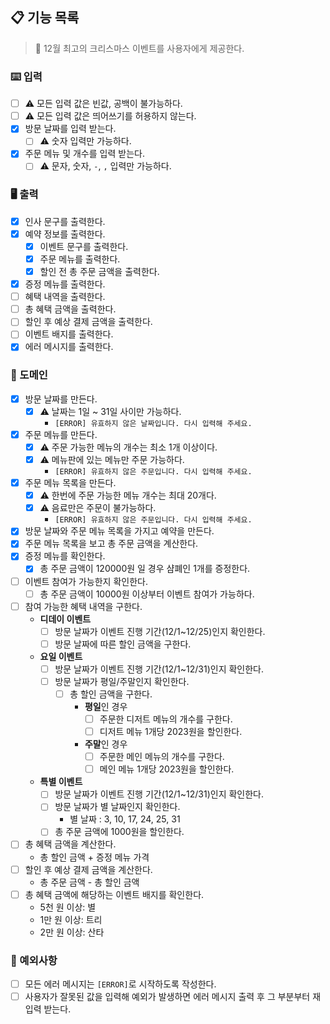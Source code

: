 ## 📋 기능 목록

> 🎄 12월 최고의 크리스마스 이벤트를 사용자에게 제공한다.

### ⌨️ 입력

- [ ] ⚠️ 모든 입력 값은 빈값, 공백이 불가능하다.
- [ ] ⚠️ 모든 입력 값은 띄어쓰기를 허용하지 않는다.
- [x] 방문 날짜를 입력 받는다.
    - [ ] ⚠️ 숫자 입력만 가능하다.
- [x] 주문 메뉴 및 개수를 입력 받는다.
    - [ ] ⚠️ 문자, 숫자, `-`, `,` 입력만 가능하다.

### 🖥 출력

- [x] 인사 문구를 출력한다.
- [x] 예약 정보를 출력한다.
    - [x] 이벤트 문구를 출력한다.
    - [x] 주문 메뉴를 출력한다.
    - [x] 할인 전 총 주문 금액을 출력한다.
- [x] 증정 메뉴를 출력한다.
- [ ] 혜택 내역을 출력한다.
- [ ] 총 혜택 금액을 출력한다.
- [ ] 할인 후 예상 결제 금액을 출력한다.
- [ ] 이벤트 배지를 출력한다.
- [x] 에러 메시지를 출력한다.

### 🐧 도메인

- [x] 방문 날짜를 만든다.
    - [x] ⚠️ 날짜는 1일 ~ 31일 사이만 가능하다.
        - `[ERROR] 유효하지 않은 날짜입니다. 다시 입력해 주세요.`
- [x] 주문 메뉴를 만든다.
    - [x] ⚠️ 주문 가능한 메뉴의 개수는 최소 1개 이상이다.
    - [x] ⚠️ 메뉴판에 있는 메뉴만 주문 가능하다.
        - `[ERROR] 유효하지 않은 주문입니다. 다시 입력해 주세요.`
- [x] 주문 메뉴 목록을 만든다.
    - [x] ⚠️ 한번에 주문 가능한 메뉴 개수는 최대 20개다.
    - [x] ⚠️ 음료만은 주문이 불가능하다.
        - `[ERROR] 유효하지 않은 주문입니다. 다시 입력해 주세요.`
- [x] 방문 날짜와 주문 메뉴 목록을 가지고 예약을 만든다.
- [x] 주문 메뉴 목록을 보고 총 주문 금액을 계산한다.
- [x] 증정 메뉴를 확인한다.
    - [x] 총 주문 금액이 120000원 일 경우 샴폐인 1개를 증정한다.
- [ ] 이벤트 참여가 가능한지 확인한다.
    - [ ] 총 주문 금액이 10000원 이상부터 이벤트 참여가 가능하다.
- [ ] 참여 가능한 혜택 내역을 구한다.
    - **디데이 이벤트**
        - [ ] 방문 날짜가 이벤트 진행 기간(12/1~12/25)인지 확인한다.
        - [ ] 방문 날짜에 따른 할인 금액을 구한다.
    - **요일 이벤트**
        - [ ] 방문 날짜가 이벤트 진행 기간(12/1~12/31)인지 확인한다.
        - [ ] 방문 날짜가 평일/주말인지 확인한다.
            - [ ] 총 할인 금액을 구한다.
                - **평일**인 경우
                    - [ ] 주문한 디저트 메뉴의 개수를 구한다.
                    - [ ] 디저트 메뉴 1개당 2023원을 할인한다.
                - **주말**인 경우
                    - [ ] 주문한 메인 메뉴의 개수를 구한다.
                    - [ ] 메인 메뉴 1개당 2023원을 할인한다.
    - **특별 이벤트**
        - [ ] 방문 날짜가 이벤트 진행 기간(12/1~12/31)인지 확인한다.
        - [ ] 방문 날짜가 별 날짜인지 확인한다.
            - 별 날짜 : 3, 10, 17, 24, 25, 31
        - [ ] 총 주문 금액에 1000원을 할인한다.
- [ ] 총 혜택 금액을 계산한다.
    - 총 할인 금액 + 증정 메뉴 가격
- [ ] 할인 후 예상 결제 금액을 계산한다.
    - 총 주문 금액 - 총 할인 금액
- [ ] 총 혜택 금액에 해당하는 이벤트 배지를 확인한다.
    - 5천 원 이상: 별
    - 1만 원 이상: 트리
    - 2만 원 이상: 산타

### 🧨 예외사항

- [ ] 모든 에러 메시지는 `[ERROR]`로 시작하도록 작성한다.
- [ ] 사용자가 잘못된 값을 입력해 예외가 발생하면 에러 메시지 출력 후 그 부분부터 재입력 받는다.
